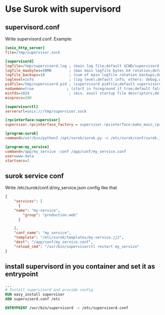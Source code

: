 # Use Surok with supervisord

## supervisord.conf
Write supervisord.conf. Example:
```ini
[unix_http_server]
file=/tmp/supervisor.sock

[supervisord]
logfile=/tmp/supervisord.log ; (main log file;default $CWD/supervisord.log)
logfile_maxbytes=50MB        ; (max main logfile bytes b4 rotation;default 50MB)
logfile_backups=10           ; (num of main logfile rotation backups;default 10)
loglevel=info                ; (log level;default info; others: debug,warn,trace)
pidfile=/tmp/supervisord.pid ; (supervisord pidfile;default supervisord.pid)
nodaemon=true               ; (start in foreground if true;default false)
minfds=1024                  ; (min. avail startup file descriptors;default 1024)
minprocs=200

[supervisorctl]
serverurl=unix:///tmp/supervisor.sock

[rpcinterface:supervisor]
supervisor.rpcinterface_factory = supervisor.rpcinterface:make_main_rpcinterface

[program:surok]
command=/usr/bin/python3 /opt/surok/surok.py -c /etc/surok/conf/surok.json

[program:my_service]
command=/app/my_service -conf /app/conf/my_service.conf
user=www-data
startsecs=2
```

## surok service conf
Write /etc/surok/conf.d/my_service.json config like that
```json
{
    "services": [
      {
	"name": "my-service",
        "group": "production.web"
      }

    ],
    "conf_name": "my_service",
    "template": "/etc/surok/templates/my-service.jj2",
    "dest": "/app/conf/my_service.conf",
    "reload_cmd": "/usr/bin/supervisorctl restart my_service"
}
```

## install supervisord in you container and set it as entrypoint
```dockerfile
...
# Install supervisord and provide config
RUN easy_install supervisor
ADD supervisord.conf /etc

ENTRYPOINT /usr/bin/supervisord -c /etc/supervisord.conf
```
